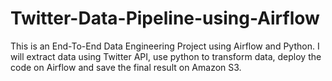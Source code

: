 # Twitter-Data-Pipeline-using-Airflow
This is an End-To-End Data Engineering Project using Airflow and Python. I will extract data using Twitter API, use python to transform data, deploy the code on Airflow and save the final result on Amazon S3.
